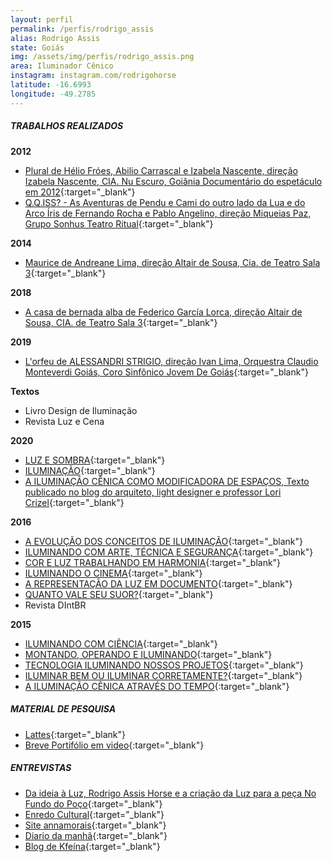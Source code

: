 ```yaml
---
layout: perfil
permalink: /perfis/rodrigo_assis
alias: Rodrigo Assis
state: Goiás
img: /assets/img/perfis/rodrigo_assis.png
area: Iluminador Cênico
instagram: instagram.com/rodrigohorse
latitude: -16.6993
longitude: -49.2785
---
```


##### **TRABALHOS REALIZADOS**

**2012**

- [Plural de Hélio Fróes, Abilio Carrascal e Izabela Nascente, direção Izabela Nascente, CIA. Nu Escuro, Goiânia Documentário do espetáculo em 2012](https://www.youtube.com/watch?v=OuIAGjM-l9M){:target="_blank"}
- [Q.Q.ISS? - As Aventuras de Pendu e Cami do outro lado da Lua e do Arco Íris de Fernando Rocha e Pablo Angelino, direção Miqueias Paz, Grupo Sonhus Teatro Ritual](https://www.youtube.com/watch?v=PWc93d4oeyI){:target="_blank"}

**2014**

- [Maurice de Andreane Lima, direção Altair de Sousa, Cia. de Teatro Sala 3](https://rodrigohorse.com.br/project/sasha/){:target="_blank"}

**2018**

- [A casa de bernada alba de Federico García Lorca, direção Altair de Sousa, CIA. de Teatro Sala 3](https://rodrigohorse.com.br/project/we-stole-the-fire/){:target="_blank"}

**2019**

- [L'orfeu de ALESSANDRI STRIGIO, direção Ivan Lima, Orquestra Claudio Monteverdi Goiás, Coro Sinfônico Jovem De Goiás](https://rodrigohorse.com.br/project/orfeu/){:target="_blank"}

**Textos**

- Livro Design de Iluminação
- Revista Luz e Cena

**2020**

- [LUZ E SOMBRA](https://rodrigohorse.com.br/wp-content/uploads/2020/07/Revista_DIntBR_Ed_2_2020.pdf){:target="_blank"}
- [ILUMINAÇÃO](https://rodrigohorse.com.br/wp-content/uploads/2020/07/revista_dintbr_ed1_abr-mai-jun-2020-1-1.pdf){:target="_blank"}
- [A ILUMINAÇÃO CÊNICA COMO MODIFICADORA DE ESPAÇOS, Texto publicado no blog do arquiteto, light designer e professor Lori Crizel](http://www.loricrizel.arq.br/2179-2/){:target="_blank"}

**2016**

- [A EVOLUÇÃO DOS CONCEITOS DE ILUMINAÇÃO](https://rodrigohorse.com.br/wp-content/uploads/2020/06/11-Luz-_-Cena-DEz-2016.pdf){:target="_blank"}
- [ILUMINANDO COM ARTE, TÉCNICA E SEGURANÇA](https://rodrigohorse.com.br/wp-content/uploads/2020/06/6-Luz-_-Cena-Jan_2016.pdf){:target="_blank"}
- [COR E LUZ TRABALHANDO EM HARMONIA](https://rodrigohorse.com.br/wp-content/uploads/2020/06/7-Luz-_-Cena-Fev.-2016.pdf){:target="_blank"}
- [ILUMINANDO O CINEMA](https://rodrigohorse.com.br/wp-content/uploads/2020/06/8-Luz-_-Cena-Abril-2016.pdf){:target="_blank"}
- [A REPRESENTAÇÃO DA LUZ EM DOCUMENTO](https://rodrigohorse.com.br/wp-content/uploads/2020/06/9-Luz-Cena-Julho-2016.pdf){:target="_blank"}
- [QUANTO VALE SEU SUOR?](https://rodrigohorse.com.br/wp-content/uploads/2020/06/10-Luz_Cena-Out_2016.pdf){:target="_blank"}
- Revista DIntBR

**2015**

- [ILUMINANDO COM CIÊNCIA](https://rodrigohorse.com.br/wp-content/uploads/2020/06/01_Luz___Cena_-_Fevereiro_2015_Iluminando_com_Cie%CC%82ncia.pdf){:target="_blank"}
- [MONTANDO, OPERANDO E ILUMINANDO](https://rodrigohorse.com.br/wp-content/uploads/2020/06/2-Luz-_-Cena-julho-2015-Montando-operando-e-iluminando.pdf){:target="_blank"}
- [TECNOLOGIA ILUMINANDO NOSSOS PROJETOS](https://rodrigohorse.com.br/wp-content/uploads/2020/06/3-Luz-_-Cena-Agosto-2015-tecnologia-iluminando-nossos-projetos.pdf){:target="_blank"}
- [ILUMINAR BEM OU ILUMINAR CORRETAMENTE?](https://rodrigohorse.com.br/wp-content/uploads/2020/06/4-Luz-_-Cena-Out_2015-1.pdf){:target="_blank"}
- [A ILUMINAÇÃO CÊNICA ATRAVÉS DO TEMPO](https://rodrigohorse.com.br/wp-content/uploads/2020/06/5-Luz-_-Cena-Nov_2015.pdf){:target="_blank"}

##### **MATERIAL DE PESQUISA**

- [Lattes](http://lattes.cnpq.br/8088122174791639){:target="_blank"}
- [Breve Portifólio em video](https://www.youtube.com/watch?v=S_rAJ2NsxK4){:target="_blank"}

##### **ENTREVISTAS**

- [Da ideia à Luz, Rodrigo Assis Horse e a criação da Luz para a peça No Fundo do Poço](https://www.youtube.com/watch?v=jmG9Yn2eMJ4){:target="_blank"}
- [Enredo Cultural](https://www.youtube.com/watch?v=Yq9B8JK7KpI){:target="_blank"}
- [Site annamorais](https://www.annamorais.com/post/a-luz-de-rodrigo-horse){:target="_blank"}
- [Diario da manhã](http://impresso.dm.com.br/edicao/20200407/pagina/11?fbclid=IwAR37rF7jo9wpGvoGLaML2UyELzoD7MIR3C8lbtvNq3fcI6k9i_tD4wGhPD4){:target="_blank"}
- [Blog de Kfeína](http://kfeinamidiaecultura.blogspot.com/2012/04/por-deborah-de-sousa-rodrigo-assis-o.html){:target="_blank"}
